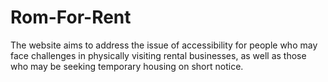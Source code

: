 # Rom-For-Rent
The website aims to address the issue of accessibility for people who may face challenges in physically visiting rental businesses, as well as those who may be seeking temporary housing on short notice.

